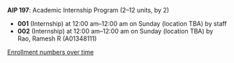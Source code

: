 **AIP 197**: Academic Internship Program (2–12 units, by 2)

- **001** (Internship) at 12:00 am–12:00 am on Sunday (location TBA) by staff
- **002** (Internship) at 12:00 am–12:00 am on Sunday (location TBA) by Rao, Ramesh R (A01348111)

[Enrollment numbers over time](./AIP197.tsv)
